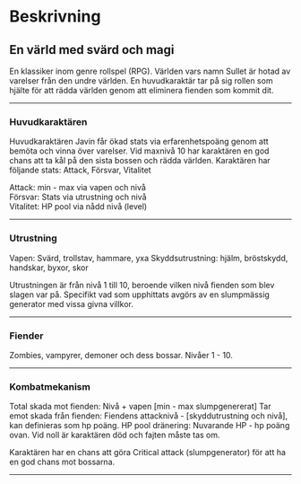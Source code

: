 # Beskrivning

## En värld med svärd och magi
En klassiker inom genre rollspel (RPG).
Världen vars namn Sullet är hotad av varelser från den undre världen.
En huvudkaraktär tar på sig rollen som hjälte för att rädda världen genom att eliminera fienden som kommit dit. 

-----

### Huvudkaraktären
Huvudkaraktären Javin får ökad stats via erfarenhetspoäng genom att bemöta och vinna över varelser. Vid maxnivå 10 har karaktären en god chans att ta kål på den sista bossen och rädda världen.
Karaktären har följande stats: Attack, Försvar, Vitalitet

Attack: min - max via vapen och nivå    
Försvar: Stats via utrustning och nivå  
Vitalitet: HP pool via nådd nivå (level) 

-----

### Utrustning
Vapen: Svärd, trollstav, hammare, yxa
Skyddsutrustning: hjälm, bröstskydd, handskar, byxor, skor

Utrustningen är från nivå 1 till 10, beroende vilken nivå fienden som blev slagen var på. Specifikt vad som upphittats avgörs av en slumpmässig generator med vissa givna villkor.

-----

### Fiender
Zombies, vampyrer, demoner och dess bossar.
Nivåer 1 - 10.

-----

### Kombatmekanism
Total skada mot fienden: Nivå + vapen [min - max slumpgenererat]
Tar emot skada från fienden: Fiendens attacknivå - [skyddutrustning och nivå], kan definieras som hp poäng.
HP pool dränering: Nuvarande HP - hp poäng ovan. Vid noll är karaktären död och fajten måste tas om.

Karaktären har en chans att göra Critical attack (slumpgenerator) för att ha en god chans mot bossarna. 

-----